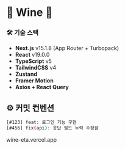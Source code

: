 # 🍷 Wine 🍇

### 🛠️ 기술 스택

- **Next.js** v15.1.8 (App Router + Turbopack)
- **React** v19.0.0
- **TypeScript** v5
- **TailwindCSS** v4
- **Zustand**
- **Framer Motion**
- **Axios + React Query**

## ⚙️ 커밋 컨벤션

```bash
[#123] feat: 로그인 기능 구현
[#456] fix(api): 응답 필드 누락 수정함
```

wine-eta.vercel.app
